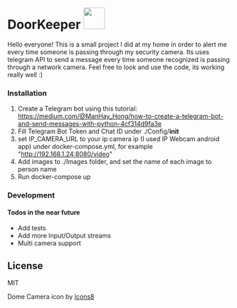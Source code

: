 # DoorKeeper   <img src="https://img.icons8.com/dusk/64/000000/dome-camera.png" width="48">


Hello everyone!
This is a small project I did at my home in order to alert me every time someone is passing through my security camera.
Its uses telegram API to send a message every time someone recognized is passing through a network camera.
Feel free to look and use the code, its working really well :)

### Installation 

1. Create a Telegram bot using this tutorial: https://medium.com/@ManHay_Hong/how-to-create-a-telegram-bot-and-send-messages-with-python-4cf314d9fa3e
2. Fill Telegram Bot Token and Chat ID under ./Config/__init__
3. set IP_CAMERA_URL to your ip camera ip (I used IP Webcam android app) under docker-compose.yml, for example "http://192.168.1.24:8080/video"
4. Add images to ./Images folder, and set the name of each image to person name
5. Run docker-compose up

### Development
#### Todos in the near future

 - Add tests
 - Add more Input/Output streams
 - Multi camera support

License
----

MIT

Dome Camera icon by [Icons8](https://icons8.com/) 